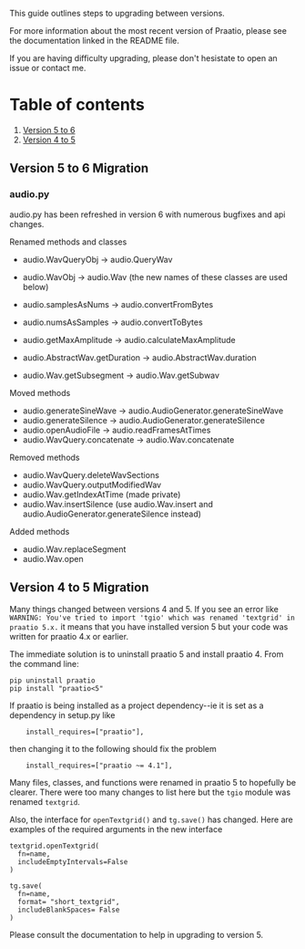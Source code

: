 
This guide outlines steps to upgrading between versions.

For more information about the most recent version of Praatio, please see the documentation linked in the README file.

If you are having difficulty upgrading, please don't hesistate to open an issue or contact me.

# Table of contents
1. [Version 5 to 6](#version-5-to-6-migration)
2. [Version 4 to 5](#version-4-to-5-migration)

## Version 5 to 6 Migration

### audio.py

audio.py has been refreshed in version 6 with numerous bugfixes and
api changes.

Renamed methods and classes

- audio.WavQueryObj -> audio.QueryWav
- audio.WavObj -> audio.Wav
(the new names of these classes are used below)

- audio.samplesAsNums -> audio.convertFromBytes
- audio.numsAsSamples -> audio.convertToBytes
- audio.getMaxAmplitude -> audio.calculateMaxAmplitude
- audio.AbstractWav.getDuration -> audio.AbstractWav.duration
- audio.Wav.getSubsegment -> audio.Wav.getSubwav

Moved methods
- audio.generateSineWave -> audio.AudioGenerator.generateSineWave
- audio.generateSilence -> audio.AudioGenerator.generateSilence
- audio.openAudioFile -> audio.readFramesAtTimes
- audio.WavQuery.concatenate -> audio.Wav.concatenate

Removed methods
- audio.WavQuery.deleteWavSections
- audio.WavQuery.outputModifiedWav
- audio.Wav.getIndexAtTime (made private)
- audio.Wav.insertSilence (use audio.Wav.insert and audio.AudioGenerator.generateSilence instead)

Added methods
- audio.Wav.replaceSegment
- audio.Wav.open

## Version 4 to 5 Migration

Many things changed between versions 4 and 5.  If you see an error like
`WARNING: You've tried to import 'tgio' which was renamed 'textgrid' in praatio 5.x.`
it means that you have installed version 5 but your code was written for praatio 4.x or earlier.

The immediate solution is to uninstall praatio 5 and install praatio 4. From the command line:
```
pip uninstall praatio
pip install "praatio<5"
```

If praatio is being installed as a project dependency--ie it is set as a dependency in setup.py like
```
    install_requires=["praatio"],
```
then changing it to the following should fix the problem
```
    install_requires=["praatio ~= 4.1"],
```

Many files, classes, and functions were renamed in praatio 5 to hopefully be clearer.  There
were too many changes to list here but the `tgio` module was renamed `textgrid`.

Also, the interface for `openTextgrid()` and `tg.save()` has changed. Here are examples of the required arguments in the new interface
```
textgrid.openTextgrid(
  fn=name,
  includeEmptyIntervals=False
)
```
```
tg.save(
  fn=name,
  format= "short_textgrid",
  includeBlankSpaces= False
)
```

Please consult the documentation to help in upgrading to version 5.
